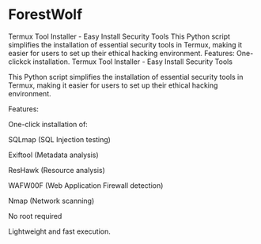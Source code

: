# ForestWolf
Termux Tool Installer - Easy Install Security Tools  This Python script simplifies the installation of essential security tools in Termux, making it easier for users to set up their ethical hacking environment.  Features:  One-clickck installation.
Termux Tool Installer - Easy Install Security Tools

This Python script simplifies the installation of essential security tools in Termux, making it easier for users to set up their ethical hacking environment.

Features:

One-click installation of:

SQLmap (SQL Injection testing)

Exiftool (Metadata analysis)

ResHawk (Resource analysis)

WAFW00F (Web Application Firewall detection)

Nmap (Network scanning)


No root required

Lightweight and fast execution.
